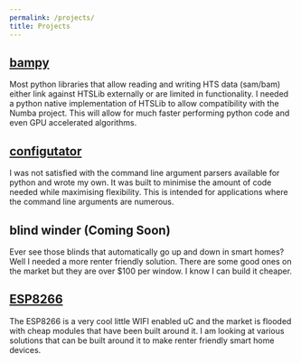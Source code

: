 ```yaml
---
permalink: /projects/
title: Projects
---
```


[bampy](https://github.com/innovate-invent/bampy)
----
Most python libraries that allow reading and writing HTS data (sam/bam) either link against HTSLib externally or are limited in functionality. I needed a python native implementation of HTSLib to allow compatibility with the Numba project. This will allow for much faster performing python code and even GPU accelerated algorithms.

[configutator](https://github.com/innovate-invent/configutator)
----
I was not satisfied with the command line argument parsers available for python and wrote my own. It was built to minimise the amount of code needed while maximising flexibility. This is intended for applications where the command line arguments are numerous. 

blind winder (Coming Soon)
----
Ever see those blinds that automatically go up and down in smart homes? Well I needed a more renter friendly solution. There are some good ones on the market but they are over $100 per window. I know I can build it cheaper.

[ESP8266](esp8266/)
----
The ESP8266 is a very cool little WIFI enabled uC and the market is flooded with cheap modules that have been built around it. I am looking at various solutions that can be built around it to make renter friendly smart home devices.
